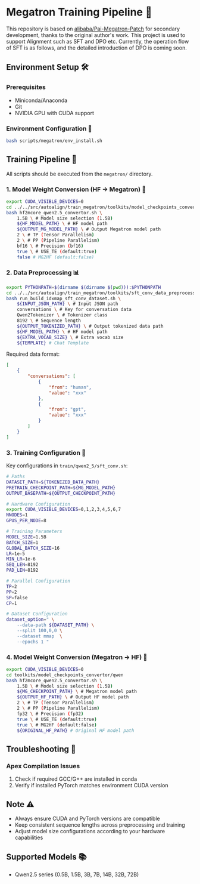 # Megatron Training Pipeline 🚀

This repository is based on [alibaba/Pai-Megatron-Patch](https://github.com/alibaba/Pai-Megatron-Patch.git) for secondary development, thanks to the original author's work. This project is used to support Alignment such as SFT and DPO etc. Currently, the operation flow of SFT is as follows, and the detailed introduction of DPO is coming soon.

## Environment Setup 🛠️

### Prerequisites
- Miniconda/Anaconda
- Git
- NVIDIA GPU with CUDA support

### Environment Configuration 🔧
```bash
bash scripts/megatron/env_install.sh
```

## Training Pipeline 🔄

All scripts should be executed from the `megatron/` directory.

### 1. Model Weight Conversion (HF → Megatron) 🔄

```bash
export CUDA_VISIBLE_DEVICES=0
cd ../../src/autoalign/train_megatron/toolkits/model_checkpoints_convertor/qwen
bash hf2mcore_qwen2.5_convertor.sh \
    1.5B \ # Model size selection (1.5B)
    ${HF_MODEL_PATH} \ # HF model path
    ${OUTPUT_MG_MODEL_PATH} \ # Output Megatron model path
    2 \ # TP (Tensor Parallelism)
    2 \ # PP (Pipeline Parallelism)
    bf16 \ # Precision (bf16)
    true \ # USE_TE (default:true)
    false # MG2HF (default:false)
```

### 2. Data Preprocessing 📊

```bash
export PYTHONPATH=$(dirname $(dirname $(pwd))):$PYTHONPATH
cd ../../src/autoalign/train_megatron/toolkits/sft_conv_data_preprocessing
bash run_build_idxmap_sft_conv_dataset.sh \
    ${INPUT_JSON_PATH} \ # Input JSON path
    conversations \ # Key for conversation data
    Qwen2Tokenizer \ # Tokenizer class
    8192 \ # Sequence length
    ${OUTPUT_TOKENIZED_PATH} \ # Output tokenized data path
    ${HF_MODEL_PATH} \ # HF model path
    ${EXTRA_VOCAB_SIZE} \ # Extra vocab size
    ${TEMPLATE} # Chat Template 
```

Required data format:
```json
[
    {
        "conversations": [
            {
                "from": "human",
                "value": "xxx"
            },
            {
                "from": "gpt",
                "value": "xxx"
            }
        ]
    }
]
```

### 3. Training Configuration 🎯

Key configurations in `train/qwen2_5/sft_conv.sh`:

```bash
# Paths
DATASET_PATH=${TOKENIZED_DATA_PATH}
PRETRAIN_CHECKPOINT_PATH=${MG_MODEL_PATH}
OUTPUT_BASEPATH=${OUTPUT_CHECKPOINT_PATH}

# Hardware Configuration
export CUDA_VISIBLE_DEVICES=0,1,2,3,4,5,6,7
NNODES=1
GPUS_PER_NODE=8

# Training Parameters
MODEL_SIZE=1.5B
BATCH_SIZE=1
GLOBAL_BATCH_SIZE=16
LR=1e-5
MIN_LR=1e-6
SEQ_LEN=8192
PAD_LEN=8192

# Parallel Configuration
TP=2
PP=2
SP=false
CP=1

# Dataset Configuration
dataset_option=" \
    --data-path ${DATASET_PATH} \
    --split 100,0,0 \
    --dataset mmap  \
    --epochs 1 "
```

### 4. Model Weight Conversion (Megatron → HF) 🔄

```bash
export CUDA_VISIBLE_DEVICES=0
cd toolkits/model_checkpoints_convertor/qwen
bash hf2mcore_qwen2.5_convertor.sh \
    1.5B \ # Model size selection (1.5B)
    ${MG_CHECKPOINT_PATH} \ # Megatron model path
    ${OUTPUT_HF_PATH} \ # Output HF model path
    2 \ # TP (Tensor Parallelism)
    2 \ # PP (Pipeline Parallelism)
    fp32 \ # Precision (fp32)
    true \ # USE_TE (default:true)
    true \ # MG2HF (default:false)
    ${ORIGINAL_HF_PATH} # Original HF model path
```

## Troubleshooting 🔧

### Apex Compilation Issues
1. Check if required GCC/G++ are installed in conda
2. Verify if installed PyTorch matches environment CUDA version

## Note ⚠️
- Always ensure CUDA and PyTorch versions are compatible
- Keep consistent sequence lengths across preprocessing and training
- Adjust model size configurations according to your hardware capabilities

## Supported Models 📚
- Qwen2.5 series (0.5B, 1.5B, 3B, 7B, 14B, 32B, 72B)